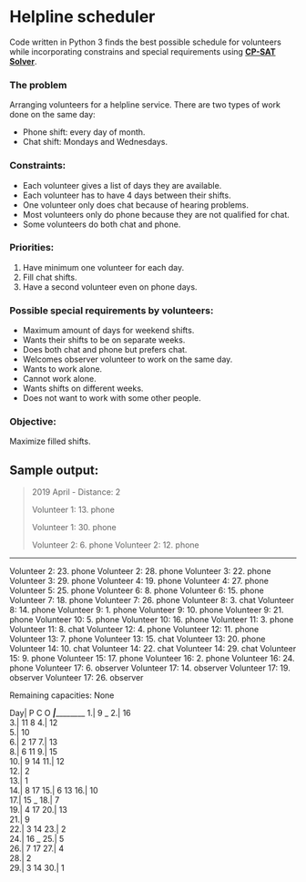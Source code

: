 # Helpline scheduler
Code written in Python 3 finds the best possible schedule for volunteers while incorporating constrains and special requirements using **[CP-SAT Solver](https://developers.google.com/optimization/cp/cp_solver)**.

### The problem
Arranging volunteers for a helpline service. There are two types of work done on the same day:
- Phone shift: every day of month.
- Chat shift: Mondays and Wednesdays.

### Constraints:
- Each volunteer gives a list of days they are available.
- Each volunteer has to have 4 days between their shifts.
- One volunteer only does chat because of hearing problems.
- Most volunteers only do phone because they are not qualified for chat.
- Some volunteers do both chat and phone.

### Priorities:
1. Have minimum one volunteer for each day.
2. Fill chat shifts.
3. Have a second volunteer even on phone days.

### Possible special requirements by volunteers:
 - Maximum amount of days for weekend shifts.
 - Wants their shifts to be on separate weeks.
 - Does both chat and phone but prefers chat.
 - Welcomes observer volunteer to work on the same day.
 - Wants to work alone.
 - Cannot work alone.
 - Wants shifts on different weeks.
 - Does not want to work with some other people.

### Objective:
 Maximize filled shifts.

## Sample output:

>2019 April   -   Distance: 2
>
>Volunteer 1: 13. phone
>
>Volunteer 1: 30. phone
>
>Volunteer 2: 6. phone
Volunteer 2: 12. phone
<hr />Volunteer 2: 23. phone
Volunteer 2: 28. phone
Volunteer 3: 22. phone
Volunteer 3: 29. phone
Volunteer 4: 19. phone
Volunteer 4: 27. phone
Volunteer 5: 25. phone
Volunteer 6: 8. phone
Volunteer 6: 15. phone
Volunteer 7: 18. phone
Volunteer 7: 26. phone
Volunteer 8: 3. chat
Volunteer 8: 14. phone
Volunteer 9: 1. phone
Volunteer 9: 10. phone
Volunteer 9: 21. phone
Volunteer 10: 5. phone
Volunteer 10: 16. phone
Volunteer 11: 3. phone
Volunteer 11: 8. chat
Volunteer 12: 4. phone
Volunteer 12: 11. phone
Volunteer 13: 7. phone
Volunteer 13: 15. chat
Volunteer 13: 20. phone
Volunteer 14: 10. chat
Volunteer 14: 22. chat
Volunteer 14: 29. chat
Volunteer 15: 9. phone
Volunteer 15: 17. phone
Volunteer 16: 2. phone
Volunteer 16: 24. phone
Volunteer 17: 6. observer
Volunteer 17: 14. observer
Volunteer 17: 19. observer
Volunteer 17: 26. observer

Remaining capacities: None

Day|  P  C  O
___|___________
 1.|  9  _
 2.| 16    
 3.| 11  8
 4.| 12    
 5.| 10    
 6.|  2    17
 7.| 13    
 8.|  6 11
 9.| 15    
10.|  9 14
11.| 12    
12.|  2    
13.|  1    
14.|  8    17
15.|  6 13
16.| 10    
17.| 15  _
18.|  7    
19.|  4    17
20.| 13    
21.|  9    
22.|  3 14
23.|  2    
24.| 16  _
25.|  5    
26.|  7    17
27.|  4    
28.|  2    
29.|  3 14
30.|  1    
